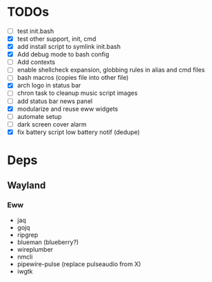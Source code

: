 # TODOs

- [ ] test init.bash
- [x] test other support, init, cmd
- [x] add install script to symlink init.bash
- [x] Add debug mode to bash config
- [ ] Add contexts
- [ ] enable shellcheck expansion, globbing rules in alias and cmd files
- [ ] bash macros (copies file into other file)
- [x] arch logo in status bar
- [ ] chron task to cleanup music script images
- [ ] add status bar news panel
- [x] modularize and reuse eww widgets
- [ ] automate setup
- [ ] dark screen cover alarm
- [x] fix battery script low battery notif (dedupe)

# Deps

## Wayland

### Eww
- jaq
- gojq
- ripgrep
- blueman (blueberry?)
- wireplumber
- nmcli
- pipewire-pulse (replace pulseaudio from X)
- iwgtk
